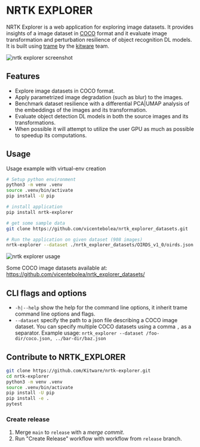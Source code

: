 # NRTK EXPLORER

NRTK Explorer is a web application for exploring image datasets. It provides
insights of a image dataset in [COCO][3] format and it evaluate image
transformation and perturbation resilience of object recognition DL models. It
is built using [trame][1] by the [kitware][2] team.

![nrtk explorer screenshot](https://github.com/user-attachments/assets/85c95836-3490-40ec-813d-e6841c540d51)

## Features

- Explore image datasets in COCO format.
- Apply parametrized image degradation (such as blur) to the images.
- Benchmark dataset resilience with a differential PCA|UMAP analysis of the
  embeddings of the images and its transformation.
- Evaluate object detection DL models in both the source images and its
  transformations.
- When possible it will attempt to utilize the user GPU as much as possible to
  speedup its computations.

## Usage

Usage example with virtual-env creation

```bash
# Setup python environment
python3 -m venv .venv
source .venv/bin/activate
pip install -U pip

# install application
pip install nrtk-explorer

# get some sample data
git clone https://github.com/vicentebolea/nrtk_explorer_datasets.git

# Run the application on given dataset (908 images)
nrtk-explorer --dataset ./nrtk_explorer_datasets/OIRDS_v1_0/oirds.json
```

![nrtk explorer usage](https://github.com/user-attachments/assets/86a61485-471c-4b94-872e-943cb9da52a1)

Some COCO image datasets available at: https://github.com/vicentebolea/nrtk_explorer_datasets/

## CLI flags and options

- `-h|--help` show the help for the command line options, it inherit trame
  command line options and flags.
- `--dataset` specify the path to a json file describing a COCO
  image dataset. You can specify multiple COCO datasets using a comma `,` as a
  separator. Example usage: `nrtk_explorer --dataset /foo-dir/coco.json, ../bar-dir/baz.json`

## Contribute to NRTK_EXPLORER

```bash
git clone https://github.com/Kitware/nrtk-explorer.git
cd nrtk-explorer
python3 -m venv .venv
source .venv/bin/activate
pip install -U pip
pip install -e .
pytest
```

[1]: https://trame.readthedocs.io/en/latest/
[2]: https://www.kitware.com/
[3]: https://cocodataset.org/

### Create release

1. Merge `main` to `release` with a _merge commit_.
2. Run "Create Release" workflow with workflow from `release` branch.
